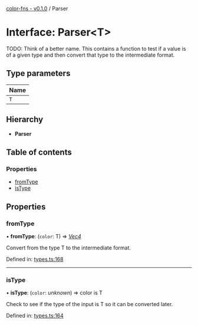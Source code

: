 [color-fns - v0.1.0](../README.md) / Parser

# Interface: Parser<T\>

TODO: Think of a better name. This contains a function to test if a value is
of a given type and then convert that type to the intermediate format.

## Type parameters

Name |
------ |
`T` |

## Hierarchy

* **Parser**

## Table of contents

### Properties

- [fromType](parser.md#fromtype)
- [isType](parser.md#istype)

## Properties

### fromType

• **fromType**: (`color`: T) => [*Vec4*](../README.md#vec4)

Convert from the type T to the intermediate format.

Defined in: [types.ts:168](https://github.com/ajlende/color-fns/blob/32c4ed2/src/types.ts#L168)

___

### isType

• **isType**: (`color`: *unknown*) => color is T

Check to see if the type of the input is T so it can be converted later.

Defined in: [types.ts:164](https://github.com/ajlende/color-fns/blob/32c4ed2/src/types.ts#L164)
